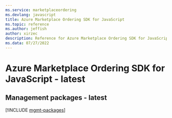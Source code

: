 ```yaml
---
ms.service: marketplaceordering
ms.devlang: javascript
title: Azure Marketplace Ordering SDK for JavaScript
ms.topic: reference
ms.author: jeffish
author: xirzec
description: Reference for Azure Marketplace Ordering SDK for JavaScript
ms.data: 07/27/2022
---
```

# Azure Marketplace Ordering SDK for JavaScript - latest

## Management packages - latest
[!INCLUDE [mgmt-packages](marketplace-ordering-mgmt-index.md)]